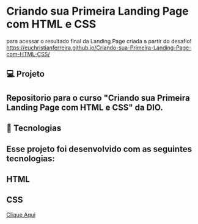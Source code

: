 # Criando sua Primeira Landing Page com HTML e CSS
 para acessar o resultado final da Landing Page criada a partir do desafio!
https://euchristianferreira.github.io/Criando-sua-Primeira-Landing-Page-com-HTML-CSS/

##  💻 Projeto
## Repositorio para o curso "Criando sua Primeira Landing Page com HTML e CSS" da DIO.

## 🚀 Tecnologias
## Esse projeto foi desenvolvido com as seguintes tecnologias:
## HTML
## CSS

<a href="https://euchristianferreira.github.io/Criando-sua-Primeira-Landing-Page-com-HTML-CSS/" rel="nofollow">Clique Aqui </a>
